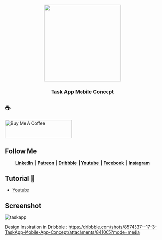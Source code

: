 
<p align="center"><img src="https://user-images.githubusercontent.com/61135648/99339682-2e8d3900-28b9-11eb-9671-df722e920c5b.png" width=250></p>

<h3 align="center">
Task App Mobile Concept

</h3>

##  ☕
<a href="https://www.buymeacoffee.com/projectam" target="_blank"><img src="https://cdn.buymeacoffee.com/buttons/v2/default-blue.png" alt="Buy Me A Coffee" style="height: 60px !important;width: 217px !important;" ></a>


## Follow Me 
<p align="center">
	<b>
		<a href="linkedin.com/in/asril-mochammad-215860192">
			LinkedIn
		</a>&nbsp;|
		<a href="https://www.patreon.com/user/creators?u=43122521">
			Patreon
		</a>&nbsp;|
		<a href="https://dribbble.com/am523_">
			Dribbble
		</a>&nbsp;|
		<a href="https://www.youtube.com/channel/UCwI8AQlBewsdxbyk2r4n9CQ">
			Youtube
		</a>&nbsp;|
		<a href="https://web.facebook.com/project523">
			Facebook
		</a>&nbsp;|
		<a href="https://www.instagram.com/0x0000523am/">
			Instagram
		</a>
	</b>
  </p>
  


## Tutorial 📸
- <a href="https://youtu.be/Hho3v1RIVhg">
			Youtube
		</a> 

## Screenshot
![taskapp](https://user-images.githubusercontent.com/61135648/105129606-636b7580-5b20-11eb-94cd-1588bf4ca7a2.gif)

Design Inspiration in Dribbble : https://dribbble.com/shots/8574337--17-3-TaskApp-Mobile-App-Concept/attachments/841005?mode=media








